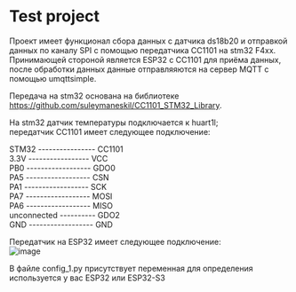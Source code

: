 # Test project  
  
 Проект имеет функционал сбора данных с датчика ds18b20 и отправкой данных по каналу SPI с помощью передатчика CC1101 на stm32 F4xx. Принимающей стороной является ESP32 c СС1101 для приёма данных, после обработки данных данные отправляяются на сервер MQTT с помощью umqttsimple.  
   
Передача на stm32 основана на библиотеке https://github.com/suleymaneskil/CC1101_STM32_Library.  
  
На stm32 датчик температуры подключается к huart1l;   
передатчик CC1101 имеет следующее подключение:  
  
STM32 ---------------- CC1101  
3.3V ----------------- VCC  
PB0 ------------------ GDO0  
PA5 ------------------ CSN  
PA1 ------------------ SCK  
PA7 ------------------ MOSI  
PA6 ------------------ MISO  
unconnected ---------- GDO2  
GND ------------------ GND  
  
Передатчик на ESP32 имеет следующее подключение:  
![image](https://github.com/user-attachments/assets/6d4822f8-78c2-44be-9a94-6978ff9f10d6)

В файле config_1.py присутствует переменная для определения используется у вас ESP32 или ESP32-S3  
